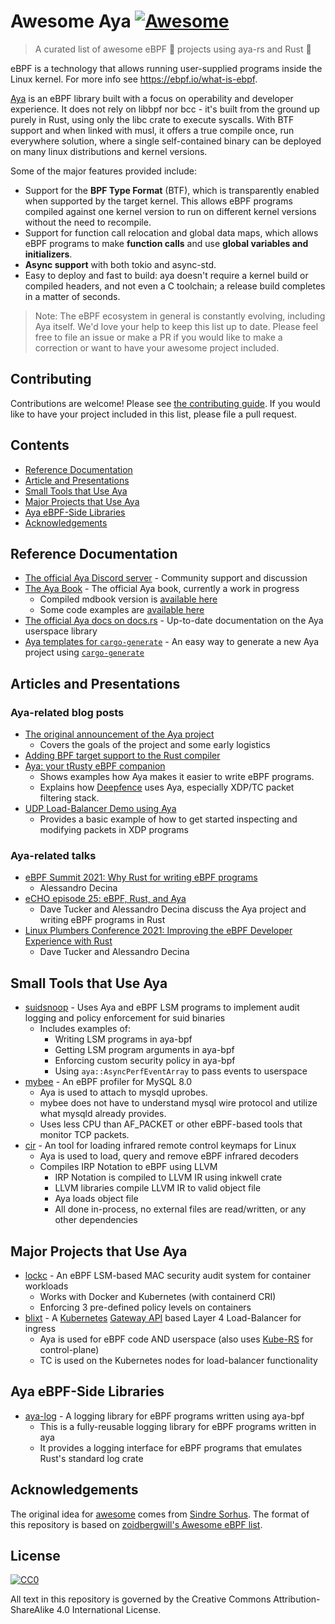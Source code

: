 # Awesome Aya [![Awesome](https://awesome.re/badge.svg)](https://github.com/sindresorhus/awesome)

> A curated list of awesome eBPF 🐝 projects using aya-rs and Rust 🦀

eBPF is a technology that allows running user-supplied programs inside the Linux kernel.
For more info see https://ebpf.io/what-is-ebpf.

[Aya](https://github.com/aya-rs/aya) is an eBPF library built with a focus on operability
and developer experience. It does not rely on libbpf nor bcc - it's built from the ground
up purely in Rust, using only the libc crate to execute syscalls. With BTF support and
when linked with musl, it offers a true compile once, run everywhere solution, where
a single self-contained binary can be deployed on many linux distributions and kernel
versions.

Some of the major features provided include:

- Support for the **BPF Type Format** (BTF), which is transparently enabled when supported by
  the target kernel. This allows eBPF programs compiled against one kernel version to run
  on different kernel versions without the need to recompile.
- Support for function call relocation and global data maps, which allows eBPF programs to
  make **function calls** and use **global variables and initializers**.
- **Async support** with both tokio and async-std.
- Easy to deploy and fast to build: aya doesn't require a kernel build or compiled
  headers, and not even a C toolchain; a release build completes in a matter of seconds.

> Note: The eBPF ecosystem in general is constantly evolving, including Aya itself. We'd
> love your help to keep this list up to date. Please feel free to file an issue or make
> a PR if you would like to make a correction or want to have your awesome project included.

## Contributing

Contributions are welcome! Please see [the contributing guide](./CONTRIBUTING.md).
If you would like to have your project included in this list, please file a pull request.

## Contents

- [Reference Documentation](#reference-documentation)
- [Article and Presentations](#articles-and-presentations)
- [Small Tools that Use Aya](#small-tools-that-use-aya)
- [Major Projects that Use Aya](#major-projects-that-use-aya)
- [Aya eBPF-Side Libraries](#aya-ebpf-side-libraries)
- [Acknowledgements](#acknowledgements)

## Reference Documentation

- [The official Aya Discord server](https://discord.gg/xHW2cb2N6G) - Community support and discussion
- [The Aya Book](https://github.com/aya-rs/book) - The official Aya book, currently a work in progress
    - Compiled mdbook version is [available here](https://aya-rs.github.io/book/)
    - Some code examples are [available here](https://github.com/aya-rs/book/tree/main/examples)
- [The official Aya docs on docs.rs](https://docs.rs/aya/0.10.5/aya/) - Up-to-date documentation on the Aya userspace library
- [Aya templates for `cargo-generate`](https://github.com/aya-rs/aya-template) - An easy way to generate a new Aya project using [`cargo-generate`](https://github.com/cargo-generate/cargo-generate)

## Articles and Presentations

### Aya-related blog posts

- [The original announcement of the Aya project](https://confused.ai/posts/announcing-aya)
    - Covers the goals of the project and some early logistics
- [Adding BPF target support to the Rust compiler](https://confused.ai/posts/rust-bpf-target)
- [Aya: your tRusty eBPF companion](https://deepfence.io/aya-your-trusty-ebpf-companion/)
    - Shows examples how Aya makes it easier to write eBPF programs.
    - Explains how [Deepfence](https://deepfence.io/) uses Aya, especially XDP/TC packet filtering stack.
- [UDP Load-Balancer Demo using Aya](https://github.com/shaneutt/ebpf-rust-udp-loadbalancer-demo)
    - Provides a basic example of how to get started inspecting and modifying packets in XDP programs

### Aya-related talks

- [eBPF Summit 2021: Why Rust for writing eBPF programs](https://www.youtube.com/watch?v=HzXpnxUVZB0)
    - Alessandro Decina
- [eCHO episode 25: eBPF, Rust, and Aya](https://www.youtube.com/watch?v=TQ0ou-eFLAk)
    - Dave Tucker and Alessandro Decina discuss the Aya project and writing eBPF programs in Rust
- [Linux Plumbers Conference 2021: Improving the eBPF Developer Experience with Rust](https://www.youtube.com/watch?v=yCf6AYpA8u0)
    - Dave Tucker and Alessandro Decina

## Small Tools that Use Aya

- [suidsnoop](https://github.com/willfindlay/suidsnoop) - Uses Aya and eBPF LSM programs to implement audit logging and policy enforcement for suid binaries
    - Includes examples of:
        - Writing LSM programs in aya-bpf
        - Getting LSM program arguments in aya-bpf
        - Enforcing custom security policy in aya-bpf
        - Using `aya::AsyncPerfEventArray` to pass events to userspace
- [mybee](https://github.com/elbaro/mybee) - An eBPF profiler for MySQL 8.0
    - Aya is used to attach to mysqld uprobes.
    - mybee does not have to understand mysql wire protocol and utilize what mysqld already provides.
    - Uses less CPU than AF_PACKET or other eBPF-based tools that monitor TCP packets.
- [cir](https://github.com/seanyoung/cir) - An tool for loading infrared remote control keymaps for Linux
    - Aya is used to load, query and remove eBPF infrared decoders
    - Compiles IRP Notation to eBPF using LLVM
        - IRP Notation is compiled to LLVM IR using inkwell crate
        - LLVM libraries compile LLVM IR to valid object file
        - Aya loads object file
        - All done in-process, no external files are read/written, or any other dependencies

## Major Projects that Use Aya

- [lockc](https://github.com/rancher-sandbox/lockc) - An eBPF LSM-based MAC security audit system for container workloads
    - Works with Docker and Kubernetes (with containerd CRI)
    - Enforcing 3 pre-defined policy levels on containers
- [blixt](https://github.com/kong/blixt) - A [Kubernetes](https://kubernetes.io) [Gateway API](https://gateway-api.sigs.k8s.io) based Layer 4 Load-Balancer for ingress
    - Aya is used for eBPF code AND userspace (also uses [Kube-RS](https://github.com/kube-rs/kube) for control-plane)
    - TC is used on the Kubernetes nodes for load-balancer functionality

## Aya eBPF-Side Libraries

- [aya-log](https://github.com/aya-rs/aya-log) - A logging library for eBPF programs written using aya-bpf
    - This is a fully-reusable logging library for eBPF programs written in aya
    - It provides a logging interface for eBPF programs that emulates Rust's standard log crate

## Acknowledgements

The original idea for [awesome](https://github.com/sindresorhus/awesome) comes from
[Sindre Sorhus](https://github.com/sindresorhus). The format of this repository is based
on [zoidbergwill's Awesome eBPF list](https://github.com/zoidbergwill/awesome-ebpf).

## License

[![CC0](http://mirrors.creativecommons.org/presskit/buttons/88x31/png/by-sa.png)](https://creativecommons.org/licenses/by-sa/4.0/)

All text in this repository is governed by the Creative Commons Attribution-ShareAlike 4.0 International License.
